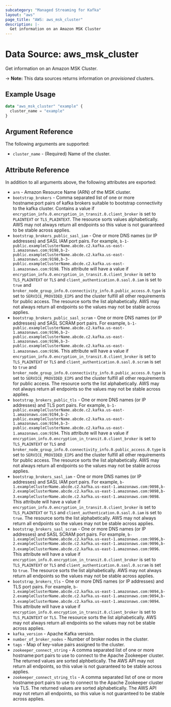 ```yaml
---
subcategory: "Managed Streaming for Kafka"
layout: "aws"
page_title: "AWS: aws_msk_cluster"
description: |-
  Get information on an Amazon MSK Cluster
---
```


# Data Source: aws_msk_cluster

Get information on an Amazon MSK Cluster.

-> **Note:** This data sources returns information on _provisioned_ clusters.

## Example Usage

```terraform
data "aws_msk_cluster" "example" {
  cluster_name = "example"
}
```

## Argument Reference

The following arguments are supported:

* `cluster_name` - (Required) Name of the cluster.

## Attribute Reference

In addition to all arguments above, the following attributes are exported:

* `arn` - Amazon Resource Name (ARN) of the MSK cluster.
* `bootstrap_brokers` - Comma separated list of one or more hostname:port pairs of kafka brokers suitable to bootstrap connectivity to the kafka cluster. Contains a value if `encryption_info.0.encryption_in_transit.0.client_broker` is set to `PLAINTEXT` or `TLS_PLAINTEXT`. The resource sorts values alphabetically. AWS may not always return all endpoints so this value is not guaranteed to be stable across applies.
* `bootstrap_brokers_public_sasl_iam` - One or more DNS names (or IP addresses) and SASL IAM port pairs. For example, `b-1-public.exampleClusterName.abcde.c2.kafka.us-east-1.amazonaws.com:9198,b-2-public.exampleClusterName.abcde.c2.kafka.us-east-1.amazonaws.com:9198,b-3-public.exampleClusterName.abcde.c2.kafka.us-east-1.amazonaws.com:9198`. This attribute will have a value if `encryption_info.0.encryption_in_transit.0.client_broker` is set to `TLS_PLAINTEXT` or `TLS` and `client_authentication.0.sasl.0.iam` is set to `true` and `broker_node_group_info.0.connectivity_info.0.public_access.0.type` is set to `SERVICE_PROVIDED_EIPS` and the cluster fulfill all other requirements for public access. The resource sorts the list alphabetically. AWS may not always return all endpoints so the values may not be stable across applies.
* `bootstrap_brokers_public_sasl_scram` - One or more DNS names (or IP addresses) and SASL SCRAM port pairs. For example, `b-1-public.exampleClusterName.abcde.c2.kafka.us-east-1.amazonaws.com:9196,b-2-public.exampleClusterName.abcde.c2.kafka.us-east-1.amazonaws.com:9196,b-3-public.exampleClusterName.abcde.c2.kafka.us-east-1.amazonaws.com:9196`. This attribute will have a value if `encryption_info.0.encryption_in_transit.0.client_broker` is set to `TLS_PLAINTEXT` or `TLS` and `client_authentication.0.sasl.0.scram` is set to `true` and `broker_node_group_info.0.connectivity_info.0.public_access.0.type` is set to `SERVICE_PROVIDED_EIPS` and the cluster fulfill all other requirements for public access. The resource sorts the list alphabetically. AWS may not always return all endpoints so the values may not be stable across applies.
* `bootstrap_brokers_public_tls` - One or more DNS names (or IP addresses) and TLS port pairs. For example, `b-1-public.exampleClusterName.abcde.c2.kafka.us-east-1.amazonaws.com:9194,b-2-public.exampleClusterName.abcde.c2.kafka.us-east-1.amazonaws.com:9194,b-3-public.exampleClusterName.abcde.c2.kafka.us-east-1.amazonaws.com:9194`. This attribute will have a value if `encryption_info.0.encryption_in_transit.0.client_broker` is set to `TLS_PLAINTEXT` or `TLS` and `broker_node_group_info.0.connectivity_info.0.public_access.0.type` is set to `SERVICE_PROVIDED_EIPS` and the cluster fulfill all other requirements for public access. The resource sorts the list alphabetically. AWS may not always return all endpoints so the values may not be stable across applies.
* `bootstrap_brokers_sasl_iam` - One or more DNS names (or IP addresses) and SASL IAM port pairs. For example, `b-1.exampleClusterName.abcde.c2.kafka.us-east-1.amazonaws.com:9098,b-2.exampleClusterName.abcde.c2.kafka.us-east-1.amazonaws.com:9098,b-3.exampleClusterName.abcde.c2.kafka.us-east-1.amazonaws.com:9098`. This attribute will have a value if `encryption_info.0.encryption_in_transit.0.client_broker` is set to `TLS_PLAINTEXT` or `TLS` and `client_authentication.0.sasl.0.iam` is set to `true`. The resource sorts the list alphabetically. AWS may not always return all endpoints so the values may not be stable across applies.
* `bootstrap_brokers_sasl_scram` - One or more DNS names (or IP addresses) and SASL SCRAM port pairs. For example, `b-1.exampleClusterName.abcde.c2.kafka.us-east-1.amazonaws.com:9096,b-2.exampleClusterName.abcde.c2.kafka.us-east-1.amazonaws.com:9096,b-3.exampleClusterName.abcde.c2.kafka.us-east-1.amazonaws.com:9096`. This attribute will have a value if `encryption_info.0.encryption_in_transit.0.client_broker` is set to `TLS_PLAINTEXT` or `TLS` and `client_authentication.0.sasl.0.scram` is set to `true`. The resource sorts the list alphabetically. AWS may not always return all endpoints so the values may not be stable across applies.
* `bootstrap_brokers_tls` - One or more DNS names (or IP addresses) and TLS port pairs. For example, `b-1.exampleClusterName.abcde.c2.kafka.us-east-1.amazonaws.com:9094,b-2.exampleClusterName.abcde.c2.kafka.us-east-1.amazonaws.com:9094,b-3.exampleClusterName.abcde.c2.kafka.us-east-1.amazonaws.com:9094`. This attribute will have a value if `encryption_info.0.encryption_in_transit.0.client_broker` is set to `TLS_PLAINTEXT` or `TLS`. The resource sorts the list alphabetically. AWS may not always return all endpoints so the values may not be stable across applies.
* `kafka_version` - Apache Kafka version.
* `number_of_broker_nodes` - Number of broker nodes in the cluster.
* `tags` - Map of key-value pairs assigned to the cluster.
* `zookeeper_connect_string` - A comma separated list of one or more hostname:port pairs to use to connect to the Apache Zookeeper cluster. The returned values are sorted alphbetically. The AWS API may not return all endpoints, so this value is not guaranteed to be stable across applies.
* `zookeeper_connect_string_tls` - A comma separated list of one or more hostname:port pairs to use to connect to the Apache Zookeeper cluster via TLS. The returned values are sorted alphabetically. The AWS API may not return all endpoints, so this value is not guaranteed to be stable across applies.
